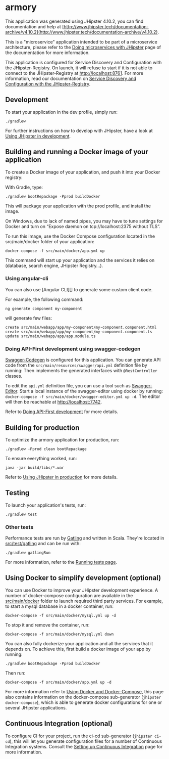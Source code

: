 # armory
This application was generated using JHipster 4.10.2, you can find documentation and help at [http://www.jhipster.tech/documentation-archive/v4.10.2](http://www.jhipster.tech/documentation-archive/v4.10.2).

This is a "microservice" application intended to be part of a microservice architecture, please refer to the [Doing microservices with JHipster][] page of the documentation for more information.

This application is configured for Service Discovery and Configuration with the JHipster-Registry. On launch, it will refuse to start if it is not able to connect to the JHipster-Registry at [http://localhost:8761](http://localhost:8761). For more information, read our documentation on [Service Discovery and Configuration with the JHipster-Registry][].

## Development

To start your application in the dev profile, simply run:

    ./gradlew


For further instructions on how to develop with JHipster, have a look at [Using JHipster in development][].

## Building and running a Docker image of your application
To create a Docker image of your application, and push it into your Docker registry:

With Gradle, type: 

    ./gradlew bootRepackage -Pprod buildDocker

This will package your application with the prod profile, and install the image.

On Windows, due to lack of named pipes, you may have to tune settings for Docker and turn on “Expose daemon on tcp://localhost:2375 without TLS”.

To run this image, use the Docker Compose configuration located in the src/main/docker folder of your application:

    docker-compose -f src/main/docker/app.yml up

This command will start up your application and the services it relies on (database, search engine, JHipster Registry…).

### Using angular-cli

You can also use [Angular CLI][] to generate some custom client code.

For example, the following command:

    ng generate component my-component

will generate few files:

    create src/main/webapp/app/my-component/my-component.component.html
    create src/main/webapp/app/my-component/my-component.component.ts
    update src/main/webapp/app/app.module.ts

### Doing API-First development using swagger-codegen

[Swagger-Codegen]() is configured for this application. You can generate API code from the `src/main/resources/swagger/api.yml` definition file by running:
Then implements the generated interfaces with `@RestController` classes.

To edit the `api.yml` definition file, you can use a tool such as [Swagger-Editor](). Start a local instance of the swagger-editor using docker by running: `docker-compose -f src/main/docker/swagger-editor.yml up -d`. The editor will then be reachable at [http://localhost:7742](http://localhost:7742).

Refer to [Doing API-First development][] for more details.

## Building for production

To optimize the armory application for production, run:

    ./gradlew -Pprod clean bootRepackage

To ensure everything worked, run:

    java -jar build/libs/*.war


Refer to [Using JHipster in production][] for more details.

## Testing

To launch your application's tests, run:

    ./gradlew test
### Other tests

Performance tests are run by [Gatling][] and written in Scala. They're located in [src/test/gatling](src/test/gatling) and can be run with:

    ./gradlew gatlingRun

For more information, refer to the [Running tests page][].

## Using Docker to simplify development (optional)

You can use Docker to improve your JHipster development experience. A number of docker-compose configuration are available in the [src/main/docker](src/main/docker) folder to launch required third party services.
For example, to start a mysql database in a docker container, run:

    docker-compose -f src/main/docker/mysql.yml up -d

To stop it and remove the container, run:

    docker-compose -f src/main/docker/mysql.yml down

You can also fully dockerize your application and all the services that it depends on.
To achieve this, first build a docker image of your app by running:

    ./gradlew bootRepackage -Pprod buildDocker

Then run:

    docker-compose -f src/main/docker/app.yml up -d

For more information refer to [Using Docker and Docker-Compose][], this page also contains information on the docker-compose sub-generator (`jhipster docker-compose`), which is able to generate docker configurations for one or several JHipster applications.

## Continuous Integration (optional)

To configure CI for your project, run the ci-cd sub-generator (`jhipster ci-cd`), this will let you generate configuration files for a number of Continuous Integration systems. Consult the [Setting up Continuous Integration][] page for more information.

[JHipster Homepage and latest documentation]: http://www.jhipster.tech
[JHipster 4.10.2 archive]: http://www.jhipster.tech/documentation-archive/v4.10.2
[Doing microservices with JHipster]: http://www.jhipster.tech/documentation-archive/v4.10.2/microservices-architecture/
[Using JHipster in development]: http://www.jhipster.tech/documentation-archive/v4.10.2/development/
[Service Discovery and Configuration with the JHipster-Registry]: http://www.jhipster.tech/documentation-archive/v4.10.2/microservices-architecture/#jhipster-registry
[Using Docker and Docker-Compose]: http://www.jhipster.tech/documentation-archive/v4.10.2/docker-compose
[Using JHipster in production]: http://www.jhipster.tech/documentation-archive/v4.10.2/production/
[Running tests page]: http://www.jhipster.tech/documentation-archive/v4.10.2/running-tests/
[Setting up Continuous Integration]: http://www.jhipster.tech/documentation-archive/v4.10.2/setting-up-ci/

[Gatling]: http://gatling.io/
[Swagger-Codegen]: https://github.com/swagger-api/swagger-codegen
[Swagger-Editor]: http://editor.swagger.io
[Doing API-First development]: http://www.jhipster.tech/documentation-archive/v4.10.2/doing-api-first-development/
